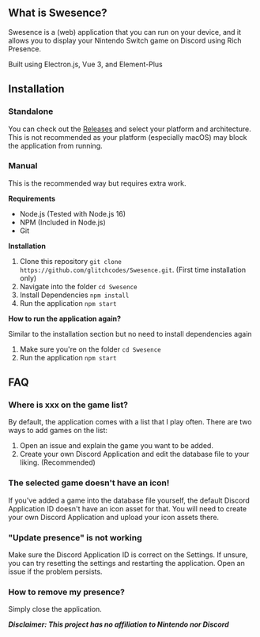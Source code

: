 ## What is Swesence?

Swesence is a (web) application that you can run on your device, and it allows you to display your Nintendo Switch game on Discord using Rich Presence.

Built using Electron.js, Vue 3, and Element-Plus

## Installation

### Standalone

You can check out the [Releases](https://github.com/glitchcodes/Swesence/releases) and select your platform and architecture.
This is not recommended as your platform (especially macOS) may block the application from running.

### Manual

This is the recommended way but requires extra work.

**Requirements**
* Node.js (Tested with Node.js 16)
* NPM (Included in Node.js)
* Git

**Installation**
1. Clone this repository `git clone https://github.com/glitchcodes/Swesence.git`. (First time installation only)
2. Navigate into the folder `cd Swesence`
3. Install Dependencies `npm install`
4. Run the application `npm start`

**How to run the application again?**

Similar to the installation section but no need to install dependencies again

1. Make sure you're on the folder `cd Swesence`
2. Run the application `npm start`

## FAQ

### Where is xxx on the game list?
By default, the application comes with a list that I play often. There are two ways to add games on the list:

1. Open an issue and explain the game you want to be added.
2. Create your own Discord Application and edit the database file to your liking. (Recommended)

### The selected game doesn't have an icon!
If you've added a game into the database file yourself, the default Discord Application ID doesn't have an icon asset for that. You will need to create your own Discord Application and upload your icon assets there.

### "Update presence" is not working
Make sure the Discord Application ID is correct on the Settings. If unsure, you can try resetting the settings and restarting the application. Open an issue if the problem persists.

### How to remove my presence?
Simply close the application.


***Disclaimer: This project has no affiliation to Nintendo nor Discord***